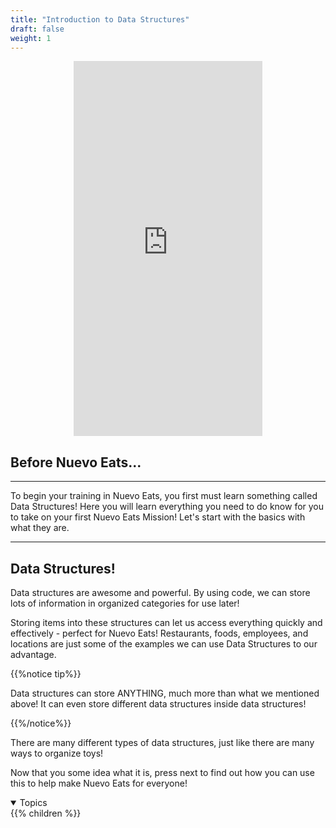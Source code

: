 ```yaml
---
title: "Introduction to Data Structures"
draft: false
weight: 1
---
```


<p style="text-align: center;"><iframe width="60%" height="600px" src="https://www.youtube.com/embed/rqehPi2dtXw" frameborder="0" allow="accelerometer; autoplay; clipboard-write; encrypted-media; gyroscope; picture-in-picture" allowfullscreen></iframe></p>


<link rel="stylesheet" href="../style.css">

## Before Nuevo Eats...

----------------------- ------------------------------------
To begin your training in Nuevo Eats, you first must learn something called Data Structures! Here you will learn everything you need to do know for you to take on your first Nuevo Eats Mission! Let's start with the basics with what they are.

----------------------------------------------------------------

## Data Structures!


Data structures are awesome and powerful. By using code, we can store lots of information in organized categories for use later! 

Storing items into these structures can let us access everything quickly and effectively - perfect for Nuevo Eats! Restaurants, foods, employees, and locations are just some of the examples we can use Data Structures to our advantage.



{{%notice tip%}}

Data structures can store ANYTHING, much more than what we mentioned above!
It can even store different data structures inside data structures!

{{%/notice%}}

There are many different types of data structures, just like there are many ways to organize toys!


Now that you some idea what it is, press next to find out how you can use this to help make Nuevo Eats for everyone!

<details open>
<summary>Topics</summary>
{{% children %}}
</details>
